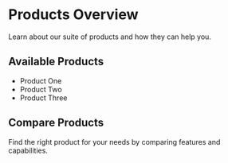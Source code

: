 # Products Overview

Learn about our suite of products and how they can help you.

## Available Products

- Product One
- Product Two
- Product Three

## Compare Products

Find the right product for your needs by comparing features and capabilities.